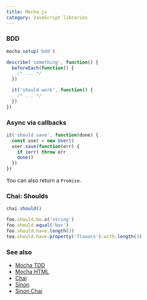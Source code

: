 ```yaml
---
title: Mocha.js
category: JavaScript libraries
---
```


### BDD

```js
mocha.setup('bdd')

describe('something', function() {
  beforeEach(function() {
    /* ... */
  })

  it('should work', function() {
    /* ... */
  })
})
```

### Async via callbacks

```js
it('should save', function(done) {
  const user = new User()
  user.save(function(err) {
    if (err) throw err
    done()
  })
})
```

You can also return a `Promise`.

### Chai: Shoulds

```js
chai.should()
```

```js
foo.should.be.a('string')
foo.should.equal('bar')
foo.should.have.length(3)
tea.should.have.property('flavors').with.length(3)
```

### See also

* [Mocha TDD](mocha-tdd.html)
* [Mocha HTML](mocha-html.html)
* [Chai](chai.html)
* [Sinon](sinon.html)
* [Sinon Chai](sinon-chai.html)
